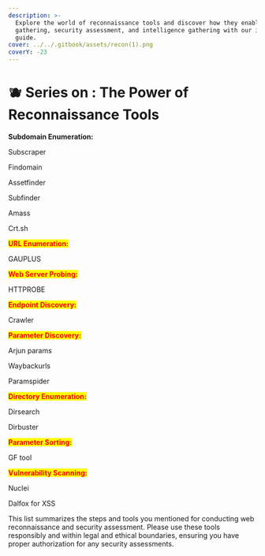 ```yaml
---
description: >-
  Explore the world of reconnaissance tools and discover how they enable data
  gathering, security assessment, and intelligence gathering with our in-depth
  guide.
cover: ../../.gitbook/assets/recon(1).png
coverY: -23
---
```


# 🫐 Series on : The Power of Reconnaissance Tools

**Subdomain Enumeration:**

Subscraper

Findomain

Assetfinder

Subfinder

Amass

Crt.sh

<mark style="color:red;">**URL Enumeration:**</mark>

&#x20;GAUPLUS

<mark style="color:red;">**Web Server Probing:**</mark>&#x20;

HTTPROBE

<mark style="color:red;">**Endpoint Discovery:**</mark>&#x20;

Crawler

<mark style="color:red;">**Parameter Discovery:**</mark>&#x20;

&#x20;Arjun params

Waybackurls

Paramspider

<mark style="color:red;">**Directory Enumeration:**</mark>&#x20;

Dirsearch

Dirbuster

<mark style="color:red;">**Parameter Sorting:**</mark>

&#x20;GF tool

<mark style="color:red;">**Vulnerability Scanning:**</mark>&#x20;

Nuclei&#x20;

Dalfox for XSS

This list summarizes the steps and tools you mentioned for conducting web reconnaissance and security assessment. Please use these tools responsibly and within legal and ethical boundaries, ensuring you have proper authorization for any security assessments.

